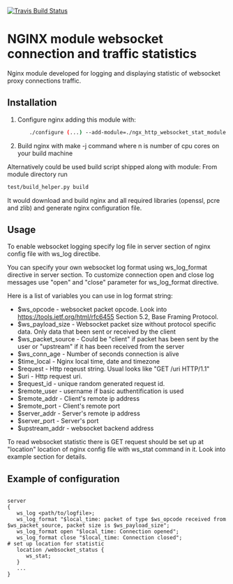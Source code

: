 [![Travis Build Status](https://travis-ci.org/thomsonreuters/ngx_http_websocket_stat_module.svg?branch=master)](https://travis-ci.org/thomsonreuters/ngx_http_websocket_stat_module.svg?branch=master)


# NGINX module websocket connection and traffic statistics

Nginx module developed for logging and displaying statistic of websocket proxy connections traffic. 

## Installation

   1. Configure nginx adding this module with:
   ```sh
          ./configure (...) --add-module=./ngx_http_websocket_stat_module
   ```
   2. Build nginx with make -j<n> command where n is number of cpu cores on your build machine
   
   Alternatively could be used build script shipped along with module:
   From module directory run 
   ```sh
   test/build_helper.py build
   ```
   It would download and build nginx and all required libraries (openssl, pcre and zlib) and generate nginx configuration file.

## Usage

To enable websocket logging specify log file in server section of nginx config file with ws_log directibe.

You can specify your own websocket log format using ws_log_format directive in server section. To customize connection open and close log messages use "open" and "close" parameter for ws_log_format directive.

Here is a list of variables you can use in log format string:

 * $ws_opcode - websocket packet opcode. Look into https://tools.ietf.org/html/rfc6455 Section 5.2, Base Framing Protocol.
 * $ws_payload_size - Websocket packet size without protocol specific data. Only data that been sent or received by the client
 * $ws_packet_source - Could be "client" if packet has been sent by the user or "upstream" if it has been received from the server
 * $ws_conn_age - Number of seconds connection is alive
 * $time_local - Nginx local time, date and timezone
 * $request - Http reqeust string. Usual looks like "GET /uri HTTP/1.1"
 * $uri - Http request uri.
 * $request_id - unique random generated request id.
 * $remote_user - username if basic authentification is used
 * $remote_addr - Client's remote ip address
 * $remote_port - Client's remote port
 * $server_addr - Server's remote ip address
 * $server_port - Server's port
 * $upstream_addr - websocket backend address

To read websocket statistic there is GET request should be set up at "location" location of nginx config file with ws_stat command in it. Look into example section for details.

## Example of configuration

```

server
{
   ws_log <path/to/logfile>;
   ws_log_format "$local_time: packet of type $ws_opcode received from $ws_packet_source, packet size is $ws_payload_size";
   ws_log_format open "$local_time: Connection opened";
   ws_log_format close "$local_time: Connection closed";
# set up location for statistic 
   location /websocket_status {
      ws_stat;
   }
   ...
}

```

